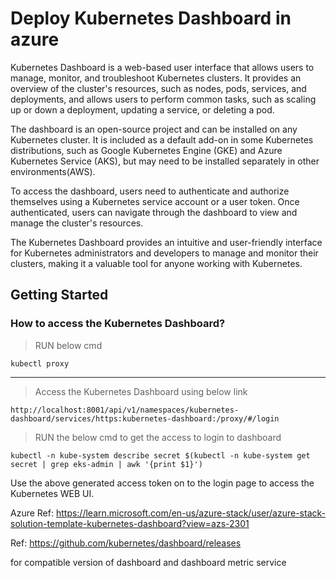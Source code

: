 # Deploy Kubernetes Dashboard in azure

Kubernetes Dashboard is a web-based user interface that allows users to manage, monitor, and troubleshoot Kubernetes clusters. It provides an overview of the cluster's resources, such as nodes, pods, services, and deployments, and allows users to perform common tasks, such as scaling up or down a deployment, updating a service, or deleting a pod.

The dashboard is an open-source project and can be installed on any Kubernetes cluster. It is included as a default add-on in some Kubernetes distributions, such as Google Kubernetes Engine (GKE) and Azure Kubernetes Service (AKS), but may need to be installed separately in other environments(AWS). 

To access the dashboard, users need to authenticate and authorize themselves using a Kubernetes service account or a user token. Once authenticated, users can navigate through the dashboard to view and manage the cluster's resources.

The Kubernetes Dashboard provides an intuitive and user-friendly interface for Kubernetes administrators and developers to manage and monitor their clusters, making it a valuable tool for anyone working with Kubernetes.

## Getting Started

### How to access the Kubernetes Dashboard?

>RUN below cmd
```
kubectl proxy
```
---

> Access the Kubernetes Dashboard using below link 
```
http://localhost:8001/api/v1/namespaces/kubernetes-dashboard/services/https:kubernetes-dashboard:/proxy/#/login
```

> RUN the below cmd to get the access to login to dashboard 
```
kubectl -n kube-system describe secret $(kubectl -n kube-system get secret | grep eks-admin | awk '{print $1}')
```

Use the above generated access token on to the login page to access the Kubernetes WEB UI.

Azure Ref:
https://learn.microsoft.com/en-us/azure-stack/user/azure-stack-solution-template-kubernetes-dashboard?view=azs-2301

Ref:
https://github.com/kubernetes/dashboard/releases

for compatible version of 
dashboard and dashboard metric service
